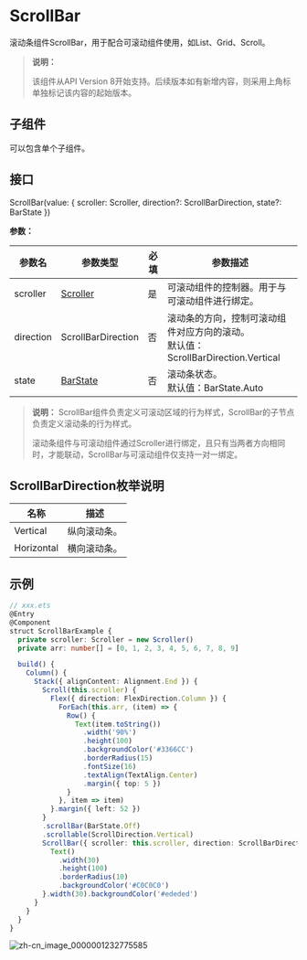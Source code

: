 # ScrollBar

滚动条组件ScrollBar，用于配合可滚动组件使用，如List、Grid、Scroll。

>  **说明：**
>
>  该组件从API Version 8开始支持。后续版本如有新增内容，则采用上角标单独标记该内容的起始版本。


## 子组件

可以包含单个子组件。


## 接口

ScrollBar(value: { scroller: Scroller, direction?: ScrollBarDirection, state?: BarState })

**参数：**

| 参数名 | 参数类型 | 必填 | 参数描述 |
| -------- | -------- | -------- | -------- |
| scroller | [Scroller](ts-container-scroll.md#scroller) | 是 | 可滚动组件的控制器。用于与可滚动组件进行绑定。 |
| direction | ScrollBarDirection | 否 | 滚动条的方向，控制可滚动组件对应方向的滚动。<br/>默认值：ScrollBarDirection.Vertical |
| state | [BarState](ts-appendix-enums.md#barstate) | 否 | 滚动条状态。<br/>默认值：BarState.Auto |

>  **说明：**
> ScrollBar组件负责定义可滚动区域的行为样式，ScrollBar的子节点负责定义滚动条的行为样式。
> 
> 滚动条组件与可滚动组件通过Scroller进行绑定，且只有当两者方向相同时，才能联动，ScrollBar与可滚动组件仅支持一对一绑定。

## ScrollBarDirection枚举说明

| 名称 | 描述 |
| -------- | -------- |
| Vertical | 纵向滚动条。 |
| Horizontal | 横向滚动条。 |


## 示例

```ts
// xxx.ets
@Entry
@Component
struct ScrollBarExample {
  private scroller: Scroller = new Scroller()
  private arr: number[] = [0, 1, 2, 3, 4, 5, 6, 7, 8, 9]

  build() {
    Column() {
      Stack({ alignContent: Alignment.End }) {
        Scroll(this.scroller) {
          Flex({ direction: FlexDirection.Column }) {
            ForEach(this.arr, (item) => {
              Row() {
                Text(item.toString())
                  .width('90%')
                  .height(100)
                  .backgroundColor('#3366CC')
                  .borderRadius(15)
                  .fontSize(16)
                  .textAlign(TextAlign.Center)
                  .margin({ top: 5 })
              }
            }, item => item)
          }.margin({ left: 52 })
        }
        .scrollBar(BarState.Off)
        .scrollable(ScrollDirection.Vertical)
        ScrollBar({ scroller: this.scroller, direction: ScrollBarDirection.Vertical,state: BarState.Auto }) {
          Text()
            .width(30)
            .height(100)
            .borderRadius(10)
            .backgroundColor('#C0C0C0')
        }.width(30).backgroundColor('#ededed')
      }
    }
  }
}
```


![zh-cn_image_0000001232775585](figures/zh-cn_image_0000001232775585.gif)
